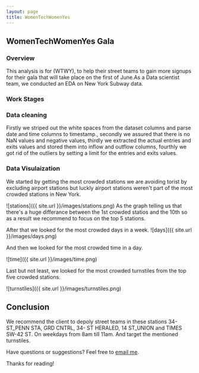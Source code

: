 ```yaml
---
layout: page
title: WomenTechWomenYes
---
```


## WomenTechWomenYes Gala
### Overview

This analysis is for (WTWY), to help their street teams to gain more signups for their gala that will take place on the first of June.As a Data scientist team, we conducted an EDA on New York Subway data.

### Work Stages

### Data cleaning

Firstly we striped out the white spaces from the dataset columns and parse date and time columns to timestamp., secondly we assured that there is no NaN values and negative values, thirdly we extracted the actual entries and exits values and stored them into inflow and outflow columns, fourthly we got rid of the outliers by setting a limit for the entries and exits values.

### Data Visulaization
We started by getting the most crowded stations we are avoiding torist by excluding airport stations but luckly airport stations weren't part of the most crowded stations in New York.   


  ![stations]({{ site.url }}/images/stations.png)  As the graph telling us that there's a huge differance between the 1st crowded statios and the 10th so as a result we recommend to focus on the top 5 stations.

After that we looked for the most crowded days in a week.   ![days]({{ site.url }}/images/days.png)

And then we looked for the most crowded time in a day.

![time]({{ site.url }}/images/time.png)

 Last but not least, we looked for the most crowded turnstiles from the top five crowded stations.  

![turnstiles]({{ site.url }}/images/turnstiles.png)

## Conclusion

We recommend the client to depoly street teams in these stations 34-ST_PENN STA, GRD CNTRL, 34- ST HERALED, 14 ST_UNION and TIMES SW-42 ST. On weekdays from 8am till 11am. And target the mentioned turnstiles.


Have questions or suggestions? Feel free to [email me](mailto:njoud.algifari@gmail.com).

Thanks for reading!
